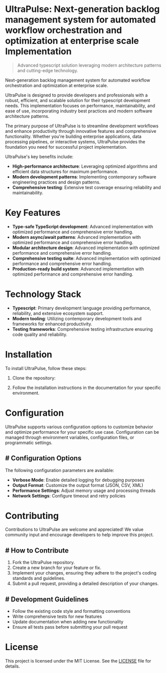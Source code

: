 <!-- fallback_UltraPulse_20250802213044_55481 -->

# UltraPulse: Next-generation backlog management system for automated workflow orchestration and optimization at enterprise scale Implementation
> Advanced typescript solution leveraging modern architecture patterns and cutting-edge technology.

Next-generation backlog management system for automated workflow orchestration and optimization at enterprise scale.

UltraPulse is designed to provide developers and professionals with a robust, efficient, and scalable solution for their typescript development needs. This implementation focuses on performance, maintainability, and ease of use, incorporating industry best practices and modern software architecture patterns.

The primary purpose of UltraPulse is to streamline development workflows and enhance productivity through innovative features and comprehensive functionality. Whether you're building enterprise applications, data processing pipelines, or interactive systems, UltraPulse provides the foundation you need for successful project implementation.

UltraPulse's key benefits include:

* **High-performance architecture**: Leveraging optimized algorithms and efficient data structures for maximum performance.
* **Modern development patterns**: Implementing contemporary software engineering practices and design patterns.
* **Comprehensive testing**: Extensive test coverage ensuring reliability and maintainability.

# Key Features

* **Type-safe TypeScript development**: Advanced implementation with optimized performance and comprehensive error handling.
* **Modern async/await patterns**: Advanced implementation with optimized performance and comprehensive error handling.
* **Modular architecture design**: Advanced implementation with optimized performance and comprehensive error handling.
* **Comprehensive testing suite**: Advanced implementation with optimized performance and comprehensive error handling.
* **Production-ready build system**: Advanced implementation with optimized performance and comprehensive error handling.

# Technology Stack

* **Typescript**: Primary development language providing performance, reliability, and extensive ecosystem support.
* **Modern tooling**: Utilizing contemporary development tools and frameworks for enhanced productivity.
* **Testing frameworks**: Comprehensive testing infrastructure ensuring code quality and reliability.

# Installation

To install UltraPulse, follow these steps:

1. Clone the repository:


2. Follow the installation instructions in the documentation for your specific environment.

# Configuration

UltraPulse supports various configuration options to customize behavior and optimize performance for your specific use case. Configuration can be managed through environment variables, configuration files, or programmatic settings.

## # Configuration Options

The following configuration parameters are available:

* **Verbose Mode**: Enable detailed logging for debugging purposes
* **Output Format**: Customize the output format (JSON, CSV, XML)
* **Performance Settings**: Adjust memory usage and processing threads
* **Network Settings**: Configure timeout and retry policies

# Contributing

Contributions to UltraPulse are welcome and appreciated! We value community input and encourage developers to help improve this project.

## # How to Contribute

1. Fork the UltraPulse repository.
2. Create a new branch for your feature or fix.
3. Implement your changes, ensuring they adhere to the project's coding standards and guidelines.
4. Submit a pull request, providing a detailed description of your changes.

## # Development Guidelines

* Follow the existing code style and formatting conventions
* Write comprehensive tests for new features
* Update documentation when adding new functionality
* Ensure all tests pass before submitting your pull request

# License

This project is licensed under the MIT License. See the [LICENSE](https://github.com/cerenyilmazjinx/UltraPulse/blob/main/LICENSE) file for details.
